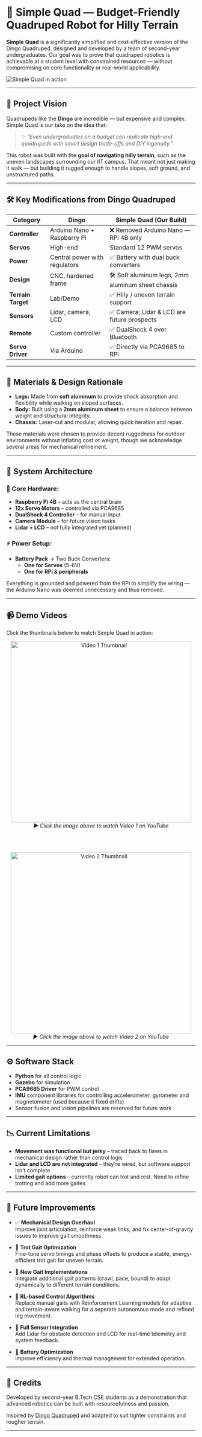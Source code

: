 # 🤖 Simple Quad — Budget-Friendly Quadruped Robot for Hilly Terrain

**Simple Quad** is a significantly simplified and cost-effective version of the Dingo Quadruped, designed and developed by a team of second-year undergraduates. Our goal was to prove that quadruped robotics is achievable at a student level with constrained resources — without compromising on core functionality or real-world applicability.

![Simple Quad in action](https://github.com/user-attachments/assets/2f257c5f-0329-46a6-ab44-8f4bbac6c672)

---


## 🚀 Project Vision

Quadrupeds like the **Dingo** are incredible — but expensive and complex. Simple Quad is our take on the idea that:

> ✨ _"Even undergraduates on a budget can replicate high-end quadrupeds with smart design trade-offs and DIY ingenuity."_

This robot was built with the **goal of navigating hilly terrain**, such as the uneven landscapes surrounding our IIT campus. That meant not just making it walk — but building it rugged enough to handle slopes, soft ground, and unstructured paths. 


---

## 🛠️ Key Modifications from Dingo Quadruped

| Category             | Dingo                            | Simple Quad (Our Build)                    |
|----------------------|----------------------------------|--------------------------------------------|
| **Controller**        | Arduino Nano + Raspberry Pi     | ❌ Removed Arduino Nano — RPi 4B only       |
| **Servos**            | High-end                        | Standard 12 PWM servos                     |
| **Power**             | Central power with regulators   | ✅ Battery with dual buck converters        |
| **Design**            | CNC, hardened frame             | 🛠️ Soft aluminum legs, 2mm aluminum sheet chassis |
| **Terrain Target**    | Lab/Demo                        | ✅ Hilly / uneven terrain support           |
| **Sensors**           | Lidar, camera, LCD              | ✅ Camera; Lidar & LCD are future prospects |
| **Remote**            | Custom controller               | ✅ DualShock 4 over Bluetooth               |
| **Servo Driver**      | Via Arduino                     | ✅ Directly via PCA9685 to RPi             |

---

## 🔩 Materials & Design Rationale

- **Legs:** Made from **soft aluminum** to provide shock absorption and flexibility while walking on sloped surfaces.
- **Body:** Built using a **2mm aluminum sheet** to ensure a balance between weight and structural integrity.
- **Chassis:** Laser-cut and modular, allowing quick iteration and repair.

These materials were chosen to provide decent ruggedness for outdoor environments without inflating cost or weight, though we acknowledge several areas for mechanical refinement.

---

## 🔌 System Architecture

### 🧠 Core Hardware:
- **Raspberry Pi 4B** – acts as the central brain
- **12x Servo Motors** – controlled via PCA9685
- **DualShock 4 Controller** – for manual input
- **Camera Module** – for future vision tasks
- **Lidar + LCD** – not fully integrated yet (planned)

### ⚡ Power Setup:
- **Battery Pack** → Two Buck Converters:
  - **One for Servos** (5–6V)
  - **One for RPi & peripherals**

Everything is grounded and powered from the RPi to simplify the wiring — the Arduino Nano was deemed unnecessary and thus removed.

---

## 📹 Demo Videos

Click the thumbnails below to watch Simple Quad in action:

<div align="center">

<a href="https://www.youtube.com/watch?v=v2JReG7R9UY">
  <img src="https://img.youtube.com/vi/v2JReG7R9UY/0.jpg" width="480" alt="Video 1 Thumbnail"/>
</a>
<br>
<em>▶️ Click the image above to watch Video 1 on YouTube</em>

<br><br>

<a href="https://www.youtube.com/shorts/QS4pmNzX9w0">
  <img src="https://img.youtube.com/vi/QS4pmNzX9w0/0.jpg" width="480" alt="Video 2 Thumbnail"/>
</a>
<br>
<em>▶️ Click the image above to watch Video 2 on YouTube</em>

</div>

---

## ⚙️ Software Stack

- **Python** for all control logic
- **Gazebo** for simulation
- **PCA9685 Driver** for PWM control
- **IMU** component libraries for controlling accelerometer, gyrometer and magnetometer (used because it fixed drifts)
- Sensor fusion and vision pipelines are reserved for future work

---

## 📉 Current Limitations

- **Movement was functional but jerky** – traced back to flaws in mechanical design rather than control logic
- **Lidar and LCD are not integrated** – they’re wired, but software support isn’t complete
- **Limited gait options** – currently robot can trot and rest. Need to refine trotting and add more gaites

---

## 🔭 Future Improvements

- ✅ **Mechanical Design Overhaul**  
  Improve joint articulation, reinforce weak links, and fix center-of-gravity issues to improve gait smoothness.

- 🦿 **Trot Gait Optimization**  
  Fine-tune servo timings and phase offsets to produce a stable, energy-efficient trot gait for uneven terrain.

- 🧠 **New Gait Implementations**  
  Integrate additional gait patterns (crawl, pace, bound) to adapt dynamically to different terrain conditions.

- 🤖 **RL-based Control Algorithms**  
  Replace manual gaits with Reinforcement Learning models for adaptive and terrain-aware walking for a seperate autonomous mode and refined leg movement.

- 🔌 **Full Sensor Integration**  
  Add Lidar for obstacle detection and LCD for real-time telemetry and system feedback.

- 🔋 **Battery Optimization**  
  Improve efficiency and thermal management for extended operation.

---

## 🙌 Credits

Developed by second-year B.Tech CSE students as a demonstration that advanced robotics can be built with resourcefulness and passion.

Inspired by [Dingo Quadruped](https://github.com/robomechatrons/dingo-robot) and adapted to suit tighter constraints and rougher terrain.

---

